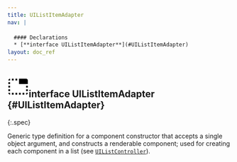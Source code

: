 ```yaml
---
title: UIListItemAdapter
nav: |

  #### Declarations
  * [**interface UIListItemAdapter**](#UIListItemAdapter)
layout: doc_ref
---
```


## ![](/assets/icons/spec-interface.svg)interface UIListItemAdapter {#UIListItemAdapter}
{:.spec}

Generic type definition for a component constructor that accepts a single object argument, and constructs a renderable component; used for creating each component in a list (see [`UIListController`](./UIListController)).

